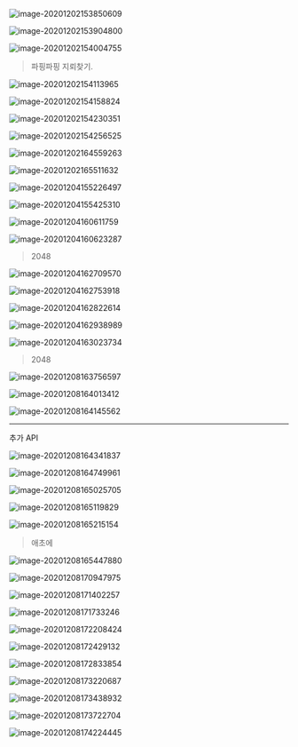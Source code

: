 ![image-20201202153850609](C:%5CUsers%5CMinho%5CAppData%5CRoaming%5CTypora%5Ctypora-user-images%5Cimage-20201202153850609.png)

![image-20201202153904800](C:%5CUsers%5CMinho%5CAppData%5CRoaming%5CTypora%5Ctypora-user-images%5Cimage-20201202153904800.png)

![image-20201202154004755](C:%5CUsers%5CMinho%5CAppData%5CRoaming%5CTypora%5Ctypora-user-images%5Cimage-20201202154004755.png)

> 파핑파핑 지뢰찾기.

![image-20201202154113965](C:%5CUsers%5CMinho%5CAppData%5CRoaming%5CTypora%5Ctypora-user-images%5Cimage-20201202154113965.png)

![image-20201202154158824](C:%5CUsers%5CMinho%5CAppData%5CRoaming%5CTypora%5Ctypora-user-images%5Cimage-20201202154158824.png)

![image-20201202154230351](C:%5CUsers%5CMinho%5CAppData%5CRoaming%5CTypora%5Ctypora-user-images%5Cimage-20201202154230351.png)

![image-20201202154256525](C:%5CUsers%5CMinho%5CAppData%5CRoaming%5CTypora%5Ctypora-user-images%5Cimage-20201202154256525.png)

![image-20201202164559263](C:%5CUsers%5CMinho%5CAppData%5CRoaming%5CTypora%5Ctypora-user-images%5Cimage-20201202164559263.png)

![image-20201202165511632](C:%5CUsers%5CMinho%5CAppData%5CRoaming%5CTypora%5Ctypora-user-images%5Cimage-20201202165511632.png)

![image-20201204155226497](%EB%B0%B0%ED%8B%80%ED%95%84%EB%93%9C.assets/image-20201204155226497.png)

![image-20201204155425310](%EB%B0%B0%ED%8B%80%ED%95%84%EB%93%9C.assets/image-20201204155425310.png)

![image-20201204160611759](%EB%B0%B0%ED%8B%80%ED%95%84%EB%93%9C.assets/image-20201204160611759.png)

![image-20201204160623287](%EB%B0%B0%ED%8B%80%ED%95%84%EB%93%9C.assets/image-20201204160623287.png)

> 2048



![image-20201204162709570](%EB%B0%B0%ED%8B%80%ED%95%84%EB%93%9C.assets/image-20201204162709570.png)

![image-20201204162753918](%EB%B0%B0%ED%8B%80%ED%95%84%EB%93%9C.assets/image-20201204162753918.png)

![image-20201204162822614](%EB%B0%B0%ED%8B%80%ED%95%84%EB%93%9C.assets/image-20201204162822614.png)

![image-20201204162938989](%EB%B0%B0%ED%8B%80%ED%95%84%EB%93%9C.assets/image-20201204162938989.png)

![image-20201204163023734](%EB%B0%B0%ED%8B%80%ED%95%84%EB%93%9C.assets/image-20201204163023734.png)

> 2048

![image-20201208163756597](%EB%B0%B0%ED%8B%80%ED%95%84%EB%93%9C.assets/image-20201208163756597.png)

![image-20201208164013412](%EB%B0%B0%ED%8B%80%ED%95%84%EB%93%9C.assets/image-20201208164013412.png)

![image-20201208164145562](%EB%B0%B0%ED%8B%80%ED%95%84%EB%93%9C.assets/image-20201208164145562.png)

---

추가 API

![image-20201208164341837](%EB%B0%B0%ED%8B%80%ED%95%84%EB%93%9C.assets/image-20201208164341837.png)

![image-20201208164749961](%EB%B0%B0%ED%8B%80%ED%95%84%EB%93%9C.assets/image-20201208164749961.png)

![image-20201208165025705](%EB%B0%B0%ED%8B%80%ED%95%84%EB%93%9C.assets/image-20201208165025705.png)

![image-20201208165119829](%EB%B0%B0%ED%8B%80%ED%95%84%EB%93%9C.assets/image-20201208165119829.png)

![image-20201208165215154](%EB%B0%B0%ED%8B%80%ED%95%84%EB%93%9C.assets/image-20201208165215154.png)

> 애초에

![image-20201208165447880](%EB%B0%B0%ED%8B%80%ED%95%84%EB%93%9C.assets/image-20201208165447880.png)

![image-20201208170947975](%EB%B0%B0%ED%8B%80%ED%95%84%EB%93%9C.assets/image-20201208170947975.png)

![image-20201208171402257](%EB%B0%B0%ED%8B%80%ED%95%84%EB%93%9C.assets/image-20201208171402257.png)



![image-20201208171733246](%EB%B0%B0%ED%8B%80%ED%95%84%EB%93%9C.assets/image-20201208171733246.png)

![image-20201208172208424](%EB%B0%B0%ED%8B%80%ED%95%84%EB%93%9C.assets/image-20201208172208424.png)

![image-20201208172429132](%EB%B0%B0%ED%8B%80%ED%95%84%EB%93%9C.assets/image-20201208172429132.png)

![image-20201208172833854](%EB%B0%B0%ED%8B%80%ED%95%84%EB%93%9C.assets/image-20201208172833854.png)

![image-20201208173220687](%EB%B0%B0%ED%8B%80%ED%95%84%EB%93%9C.assets/image-20201208173220687.png)

![image-20201208173438932](%EB%B0%B0%ED%8B%80%ED%95%84%EB%93%9C.assets/image-20201208173438932.png)

![image-20201208173722704](%EB%B0%B0%ED%8B%80%ED%95%84%EB%93%9C.assets/image-20201208173722704.png)

![image-20201208174224445](%EB%B0%B0%ED%8B%80%ED%95%84%EB%93%9C.assets/image-20201208174224445.png)

